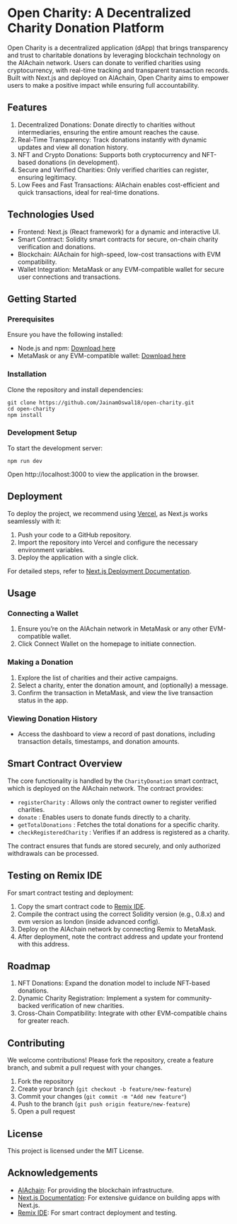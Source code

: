 # Open Charity: A Decentralized Charity Donation Platform

Open Charity is a decentralized application (dApp) that brings transparency and trust to charitable donations by leveraging blockchain technology on the AIAchain network. Users can donate to verified charities using cryptocurrency, with real-time tracking and transparent transaction records. Built with Next.js and deployed on AIAchain, Open Charity aims to empower users to make a positive impact while ensuring full accountability.


## Features
1. Decentralized Donations: Donate directly to charities without intermediaries, ensuring the entire amount reaches the cause.
2. Real-Time Transparency: Track donations instantly with dynamic updates and view all donation history.
3. NFT and Crypto Donations: Supports both cryptocurrency and NFT-based donations (in development).
4. Secure and Verified Charities: Only verified charities can register, ensuring legitimacy.
5. Low Fees and Fast Transactions: AIAchain enables cost-efficient and quick transactions, ideal for real-time donations.


## Technologies Used
- Frontend: Next.js (React framework) for a dynamic and interactive UI.
- Smart Contract: Solidity smart contracts for secure, on-chain charity verification and donations.
- Blockchain: AIAchain for high-speed, low-cost transactions with EVM compatibility.
- Wallet Integration: MetaMask or any EVM-compatible wallet for secure user connections and transactions.


## Getting Started
### Prerequisites

Ensure you have the following installed:

- Node.js and npm: [Download here]()
- MetaMask or any EVM-compatible wallet: [Download here]()

### Installation

Clone the repository and install dependencies:

```
git clone https://github.com/JainamOswal18/open-charity.git
cd open-charity
npm install
```

### Development Setup

To start the development server:

```
npm run dev
```

Open http://localhost:3000 to view the application in the browser.



## Deployment

To deploy the project, we recommend using [Vercel](), as Next.js works seamlessly with it:
1. Push your code to a GitHub repository.
2. Import the repository into Vercel and configure the necessary environment variables.
3. Deploy the application with a single click.

For detailed steps, refer to [Next.js Deployment Documentation]().



## Usage

### Connecting a Wallet

1. Ensure you’re on the AIAchain network in MetaMask or any other EVM-compatible wallet.
2. Click Connect Wallet on the homepage to initiate connection.

### Making a Donation

1. Explore the list of charities and their active campaigns.
2. Select a charity, enter the donation amount, and (optionally) a message.
3. Confirm the transaction in MetaMask, and view the live transaction status in the app.

### Viewing Donation History

- Access the dashboard to view a record of past donations, including transaction details, timestamps, and donation amounts.



## Smart Contract Overview

The core functionality is handled by the `CharityDonation` smart contract, which is deployed on the AIAchain network. The contract provides:

- `registerCharity` : Allows only the contract owner to register verified charities.
- `donate` : Enables users to donate funds directly to a charity.
- `getTotalDonations` : Fetches the total donations for a specific charity.
- `checkRegisteredCharity` : Verifies if an address is registered as a charity.
    
The contract ensures that funds are stored securely, and only authorized withdrawals can be processed.



## Testing on Remix IDE

For smart contract testing and deployment:

1. Copy the smart contract code to [Remix IDE]().
2. Compile the contract using the correct Solidity version (e.g., 0.8.x) and evm version as london (inside advanced config).
3. Deploy on the AIAchain network by connecting Remix to MetaMask.
4. After deployment, note the contract address and update your frontend with this address.



## Roadmap

1. NFT Donations: Expand the donation model to include NFT-based donations.
2. Dynamic Charity Registration: Implement a system for community-backed verification of new charities.
3. Cross-Chain Compatibility: Integrate with other EVM-compatible chains for greater reach.



## Contributing

We welcome contributions! Please fork the repository, create a feature branch, and submit a pull request with your changes.

1. Fork the repository
2. Create your branch (`git checkout -b feature/new-feature`)
3. Commit your changes (`git commit -m "Add new feature"`)
4. Push to the branch (`git push origin feature/new-feature`)    
5. Open a pull request



## License

This project is licensed under the MIT License.



## Acknowledgements

- [AIAchain](): For providing the blockchain infrastructure.
- [Next.js Documentation](): For extensive guidance on building apps with Next.js.
- [Remix IDE](): For smart contract deployment and testing.






<!-- This is a [Next.js](https://nextjs.org) project bootstrapped with [`create-next-app`](https://nextjs.org/docs/app/api-reference/cli/create-next-app).

## Getting Started

First, run the development server:

```bash
npm run dev
# or
yarn dev
# or
pnpm dev
# or
bun dev
```

Open [http://localhost:3000](http://localhost:3000) with your browser to see the result.

You can start editing the page by modifying `app/page.tsx`. The page auto-updates as you edit the file.

This project uses [`next/font`](https://nextjs.org/docs/app/building-your-application/optimizing/fonts) to automatically optimize and load [Geist](https://vercel.com/font), a new font family for Vercel.

## Learn More

To learn more about Next.js, take a look at the following resources:

- [Next.js Documentation](https://nextjs.org/docs) - learn about Next.js features and API.
- [Learn Next.js](https://nextjs.org/learn) - an interactive Next.js tutorial.

You can check out [the Next.js GitHub repository](https://github.com/vercel/next.js) - your feedback and contributions are welcome!

## Deploy on Vercel

The easiest way to deploy your Next.js app is to use the [Vercel Platform](https://vercel.com/new?utm_medium=default-template&filter=next.js&utm_source=create-next-app&utm_campaign=create-next-app-readme) from the creators of Next.js.

Check out our [Next.js deployment documentation](https://nextjs.org/docs/app/building-your-application/deploying) for more details. -->
